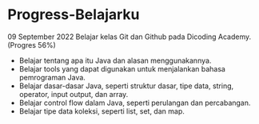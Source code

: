  Progress-Belajarku
==
09 September 2022
Belajar kelas Git dan Github pada Dicoding Academy. (Progres 56%)
- Belajar tentang apa itu Java dan alasan menggunakannya.
- Belajar tools yang dapat digunakan untuk menjalankan bahasa pemrograman Java.
- Belajar dasar-dasar Java, seperti struktur dasar, tipe data, string, operator, input output, dan array.
- Belajar control flow dalam Java, seperti perulangan dan percabangan.
- Belajar tipe data koleksi, seperti list, set, dan map.

